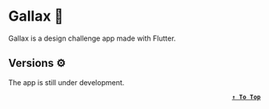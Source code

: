 # Gallax 🌌

Gallax is a design challenge app made with Flutter.

## Versions ⚙

The app is still under development.

<div align=right>

**[`↑ To Top`](#top)**
</div>
